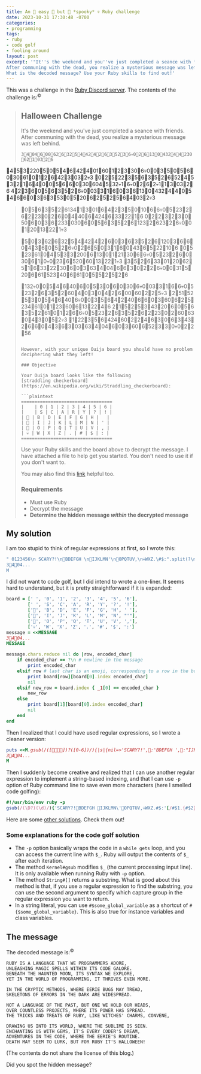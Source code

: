 ```yaml
---
title: An 🎃 easy 👻 but 🍬 *spooky* 💀 Ruby challenge
date: 2023-10-31 17:30:48 -0700
categories:
- programming
tags:
- ruby
- code golf
- fooling around
layout: post
excerpt: '"It''s the weekend and you''ve just completed a seance with friends.
After communing with the dead, you realize a mysterious message was left behind."
What is the decoded message? Use your Ruby skills to find out!'
---
```


This was a challenge in the [Ruby Discord server](https://discord.gg/ad2acQFtkh).
The contents of the challenge is:<sup>&copy;</sup>

> ## Halloween Challenge
>
> It's the weekend and you've just completed a seance with friends. After communing with the dead, you realize a mysterious message was left behind.
>
> ```plaintext
> 3🍬4🎃04🎃6👻00🎃62🎃6👻32👻5🎃4🍬42🎃4🎃2🎃6🍬3🎃52🍬3🎃6💀0🎃2🎃6🍬13🍬0🎃432👻4👻4🎃230🎃62🎃1🍬03🎃2🍬6
🍬4👻5👻3🎃220🎃5👻0👻5🎃4🎃6👻42🎃4👻01🎃60🍬1🎃2👻3👻30🎃6💀0👻0🍬3🎃5👻0👻5🎃6👻0🍬30🎃61🍬0🎃1🎃2🎃6🎃42👻3🍬03🎃2💀3
🎃0🎃2👻5🎃22🍬3🎃5🎃6🍬3🎃5🎃2🎃6🎃52🍬4👻5🍬3🎃2🎃1🎃6👻4🍬0🍬0👻5🍬6🎃6👻0🍬30🎃604👻5🍬32💀1🎃6💀0🎃2🎃6🎃2💀1🍬1👻3🍬03🎃2🍬6
4🎃2🍬3🎃6👻0👻5🎃6🍬3🎃5🎃2🎃6💀0🍬03👻3🎃1🎃6🍬0🎃3🎃6🍬13🍬0🎃432👻4👻4👻0👻5🎃4🍬6🎃6👻0🍬3🎃6🍬3🎃53👻0🍬5🎃20🎃6🎃2🍬5🎃2👻5🎃6👻4🍬03🎃2💀3
> 
> 👻0👻5🎃6🍬3🎃5🎃2🎃6134🍬1🍬3👻01🎃6👻4🎃2🍬3🎃5🍬0🎃10🍬6🎃6💀0🎃5🎃23🎃2🎃6🎃2🎃23👻0🎃2🎃6🎃0🍬4🎃40🎃6👻424🎃6🍬33🎃22🎃1🍬6
0👻2🎃2👻3🎃2🍬3🍬0👻50🎃6🍬0🎃3🎃6🎃233🍬030🎃6👻0👻5🎃6🍬3🎃5🎃2🎃6🎃123👻2🎃623🎃2🎃6💀0👻0🎃1🎃20🍬13🎃22🎃1💀3
> 
> 👻5🍬0🍬3🎃62🎃6👻32👻5🎃4🍬42🎃4🎃2🎃6🍬0🎃3🎃6🍬3🎃5🎃2🎃6🍬120🍬3🍬6🎃6🎃0🍬4🍬3🎃6🍬0👻5🎃2🎃6💀0🎃2🎃6🎃5🍬0👻3🎃1🎃6🍬0🍬43🎃6🎃5🎃22🎃10🍬6
🍬0🍬5🎃23🎃61🍬0🍬4👻5🍬3👻3🎃200🎃6🍬13🍬0👻1🎃21🍬30🍬6🎃6💀0🎃5🎃23🎃2🎃6👻0🍬30🎃6🍬1🍬0💀0🎃23🎃6🎃520🎃60🍬13🎃22🎃1💀3
🍬3🎃5🎃2🎃6🍬33👻01👻20🎃62👻5🎃1🎃6🍬33🎃22🍬30🎃6🍬0🎃3🎃63🍬4🎃04🍬6🎃6👻3👻0👻2🎃2🎃6💀0👻0🍬31🎃5🎃20👻6🎃61🎃523👻40🍬6🎃61🍬0👻5🍬5🎃2👻5🎃2🍬6
> 
> 🎃132💀0👻0👻5🎃4🎃6🍬40🎃6👻0👻5🍬3🍬0🎃6👻0🍬30🎃6💀0🍬03👻3🎃1🍬6🎃6💀0🎃5🎃23🎃2🎃6🍬3🎃5🎃2🎃60🍬4🎃0👻3👻0👻4🎃2🎃6👻00🎃60🎃2🎃2👻5💀3
🎃2👻51🎃52👻5🍬3👻0👻5🎃4🎃6🍬40🎃6💀0👻0🍬3🎃5🎃6🎃4🎃2👻40🍬6🎃6👻0🍬3👻60🎃6🎃2🍬5🎃234🎃61🍬0🎃1🎃23👻60🎃6🎃13🎃22👻4🍬6
2🎃1🍬5🎃2👻5🍬3🍬43🎃20🎃6👻0👻5🎃6🍬3🎃5🎃2🎃61🍬0🎃1🎃2🍬6🎃6💀0🎃5🎃23🎃2🎃6🍬3🎃5🎃2🎃6🎃2🎃23👻0🎃2👻60🎃63🍬0🍬4🍬3👻0👻5🎃2💀3
🎃1🎃22🍬3🎃5🎃6👻424🎃60🎃2🎃2👻4🎃6🍬3🍬0🎃6👻3🍬43👻2🍬6🎃6🎃0🍬4🍬3🎃6🎃3🍬03🎃63🍬4🎃04🎃6👻0🍬3👻60🎃6🎃52👻3👻3🍬0💀0🎃2🎃2👻56
> ```
> 
> However, with your unique Ouija board you should have no problem deciphering what they left!
>
> ### Objective
>
> Your Ouija board looks like the following
> [straddling checkerboard](https://en.wikipedia.org/wiki/Straddling_checkerboard):
>
> ```plaintext
> ==================================
> |    | 0 | 1 | 2 | 3 | 4 | 5 | 6 |
> |    | S | C | A | R | Y | ? | ! |
> | 🎃 | B | D | E | F | G | H |   |
> | 👻 | I | J | K | L | M | N | ' |
> | 🍬 | O | P | Q | T | U | V | , |
> | 💀 | W | X | Z | . | # | $ | : |
> ==================================
> ```
>
> Use your Ruby skills and the board above to decrypt the message.
> I have attached a file to help get you started. You don't need to use it if you don't want to.
>
> You may also find this
> [link](https://www.ciphermachinesandcryptology.com/en/table.htm) helpful too.
>
> ### Requirements
>
> - Must use Ruby
> - Decrypt the message
> - **Determine the hidden message _within_ the decrypted message**
>

## My solution

I am too stupid to think of regular expressions at first, so I wrote this:

```ruby
" 0123456\n SCARY?!\n🎃BDEFGH \n👻IJKLMN'\n🍬OPQTUV,\n💀WXZ.\#$:".split(?\n).map(&:chars).tap{|b|<<M.chars.reduce(nil){|r,e|e==?\n?print(e): r ?print(b[r][b[0].index e]): b.index{_1[0]==e}||print(b[1][b[0].index e])}}
3🍬4🎃04...
M
```

I did not want to code golf, but I did intend to wrote a one-liner.
It seems hard to understand, but it is pretty straightforward if it is expanded:

```ruby
board = [' ', '0', '1', '2', '3', '4', '5', '6'],
        [' ', 'S', 'C', 'A', 'R', 'Y', '?', '!'],
        ['🎃', 'B', 'D', 'E', 'F', 'G', 'H', ' '],
        ['👻', 'I', 'J', 'K', 'L', 'M', 'N', "'"],
        ['🍬', 'O', 'P', 'Q', 'T', 'U', 'V', ','],
        ['💀', 'W', 'X', 'Z', '.', '#', '$', ':']
message = <<MESSAGE
3🍬4🎃04...
MESSAGE

message.chars.reduce nil do |row, encoded_char|
	if encoded_char == ?\n # newline in the message
		print encoded_char
	elsif row # last char is an emoji, corresponding to a row in the board
		print board[row][board[0].index encoded_char]
		nil
	elsif new_row = board.index { _1[0] == encoded_char }
		new_row
	else
		print board[1][board[0].index encoded_char]
		nil
	end
end
```

Then I realized that I could have used regular expressions, so I wrote a cleaner version:

```ruby
puts <<M.gsub(/([🎃👻🍬💀])?([0-6])/){|s|{nil=>'SCARY?!',🎃:'BDEFGH ',👻:"IJKLMN'",🍬:'OPQTUV,',💀:'WXZ.#$:'}[$1&.to_sym][$2.to_i]}
3🍬4🎃04...
M
```

Then I suddenly become creative and realized that I can use another regular expression to implement a string-based indexing,
and that I can use `-p` option of Ruby command line to save even more characters
(here I smelled code golfing):

```ruby
#!/usr/bin/env ruby -p
gsub(/(\D?)(\d)/){'SCARY?!🎃BDEFGH 👻IJKLMN\'🍬OPQTUV,💀WXZ.#$:'[/#$1.{#$2}(.)/,1]}
```

Here are some [other solutions](https://gist.github.com/ParadoxV5/77cab0e2b47004712deba623fe5ea816).
Check them out!

### Some explanations for the code golf solution

- The `-p` option basically wraps the code in a `while gets` loop, and you can access the current line with `$_`.
Ruby will output the contents of `$_` after each iteration.
- The method `Kernel#gsub` modifies `$_` (the current processing input line).
It is only available when running Ruby with `-p` option.
- The method `String#[]` returns a substring.
What is good about this method is that, if you use a regular expression to find the substring,
you can use the second argument to specify which capture group in the regular expression you want to return.
- In a string literal, you can use `#$some_global_variable` as a shortcut of `#{$some_global_variable}`.
This is also true for instance variables and class variables.

## The message

The decoded message is:<sup>&copy;</sup>

```plaintext
RUBY IS A LANGUAGE THAT WE PROGRAMMERS ADORE,
UNLEASHING MAGIC SPELLS WITHIN ITS CODE GALORE.
BENEATH THE HAUNTED MOON, ITS SYNTAX WE EXPLORE,
YET IN THE WORLD OF PROGRAMMING, IT THRIVES EVEN MORE.

IN THE CRYPTIC METHODS, WHERE EERIE BUGS MAY TREAD,
SKELETONS OF ERRORS IN THE DARK ARE WIDESPREAD.

NOT A LANGUAGE OF THE PAST, BUT ONE WE HOLD OUR HEADS,
OVER COUNTLESS PROJECTS, WHERE ITS POWER HAS SPREAD.
THE TRICKS AND TREATS OF RUBY, LIKE WITCHES' CHARMS, CONVENE,

DRAWING US INTO ITS WORLD, WHERE THE SUBLIME IS SEEN.
ENCHANTING US WITH GEMS, IT'S EVERY CODER'S DREAM,
ADVENTURES IN THE CODE, WHERE THE EERIE'S ROUTINE.
DEATH MAY SEEM TO LURK, BUT FOR RUBY IT'S HALLOWEEN!
```

(The contents do not share the license of this blog.)

Did you spot the hidden message?
